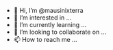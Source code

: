 - 👋 Hi, I’m @mausinixterra
- 👀 I’m interested in ...
- 🌱 I’m currently learning ...
- 💞️ I’m looking to collaborate on ...
- 📫 How to reach me ...

<!---
mausinixterra/mausinixterra is a ✨ special ✨ repository because its `README.md` (this file) appears on your GitHub profile.
You can click the Preview link to take a look at your changes.
--->